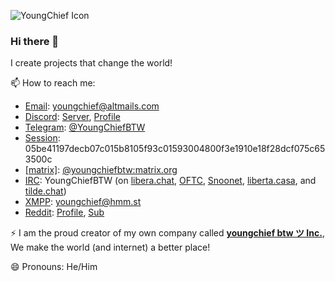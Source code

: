 ![YoungChief Icon](https://avatars.githubusercontent.com/u/33383463?v=4 "YoungChief Icon")
### Hi there 👋

I create projects that change the world!

📫 How to reach me:
  - [Email](https://en.wikipedia.org/wiki/Email): [youngchief@altmails.com](mailto:youngchief@altmails.com)
  - [Discord](https://discord.com/): [Server](https://discord.gg/P383jXE), [Profile](https://discord.com/users/683552393253879829)
  - [Telegram](https://telegram.org/): [@YoungChiefBTW](https://go.youngchief.tk/?url=Telegram/Profile)
  - [Session](https://getsession.org/): 05be41197decb07c015b8105f93c01593004800f3e1910e18f28dcf075c653500c
  - [[matrix]](https://matrix.org): [@youngchiefbtw:matrix.org](https://matrix.to/#/@youngchiefbtw:matrix.org)
  - [IRC](https://en.wikipedia.org/wiki/Internet_Relay_Chat): YoungChiefBTW (on [libera.chat](https://libera.chat/), [OFTC](https://www.oftc.net/), [Snoonet](https://snoonet.org/), [liberta.casa](https://liberta.casa/), and [tilde.chat](https://tilde.chat/))
  - [XMPP](https://en.wikipedia.org/wiki/XMPP): [youngchief@hmm.st](xmpp:youngchief@hmm.st)
  - [Reddit](https://reddit.com/): [Profile](https://reddit.com/user/YoungChiefBTW), [Sub](https://reddit.com/r/youngchiefbtw)
  
⚡ I am the proud creator of my own company called **[youngchief btw ツ Inc.](https://go.youngchief.tk/?url=https://inc.youngchief.tk)**, We make the world (and internet) a better place!

😄 Pronouns: He/Him

<!--
**youngchief-btw/youngchief-btw** is a ✨ _special_ ✨ repository because its `README.md` (this file) appears on your GitHub profile.

Here are some ideas to get you started:

- 🔭 I’m currently working on ...
- 🌱 I’m currently learning ...
- 👯 I’m looking to collaborate on ...
- 🤔 I’m looking for help with ...
- 💬 Ask me about ...
- 📫 How to reach me: ...
- 😄 Pronouns: ...
- ⚡ Fun fact: ...
-->
